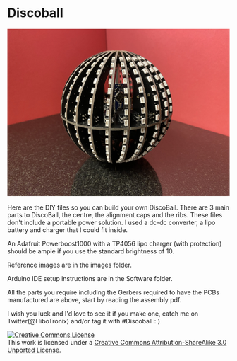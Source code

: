 # Discoball 
![DiscoBall](https://github.com/HiboTronix/DiscoBall/blob/master/Images/discoball_complete.jpg)
</p>Here are the DIY files so you can build your own DiscoBall.
There are 3 main parts to DiscoBall, the centre, the alignment caps and the ribs.
These files don't include a portable power solution.  I used a dc-dc converter, a lipo battery and charger that I could fit inside.</p>
<p>An Adafruit Powerboost1000  with a TP4056 lipo charger (with protection) should be ample if you use the standard brightness of 10.</p>
</p>Reference images are in the images folder.</p>
</p>Arduino IDE setup instructions are in the Software folder.</p>
</p>All the parts you require including the Gerbers required to have the PCBs manufactured are above, start by reading the assembly pdf.</p>
</p></p>
</p>I wish you luck and I'd love to see it if you make one, catch me on Twitter(@HiboTronix) and/or tag it with #Discoball : )</p>
<p><a rel="license" href="http://creativecommons.org/licenses/by-sa/3.0/"><img alt="Creative Commons License" style="border-width:0" src="https://i.creativecommons.org/l/by-sa/3.0/88x31.png" /></a><br />This work is licensed under a <a rel="license" href="http://creativecommons.org/licenses/by-sa/3.0/">Creative Commons Attribution-ShareAlike 3.0 Unported License</a>.</p>
